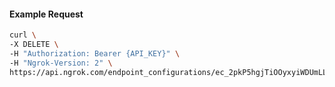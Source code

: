 <!-- Code generated for API Clients. DO NOT EDIT. -->

#### Example Request

```bash
curl \
-X DELETE \
-H "Authorization: Bearer {API_KEY}" \
-H "Ngrok-Version: 2" \
https://api.ngrok.com/endpoint_configurations/ec_2pkP5hgjTiOOyxyiWDUmLLQK5uU/tls_termination
```
